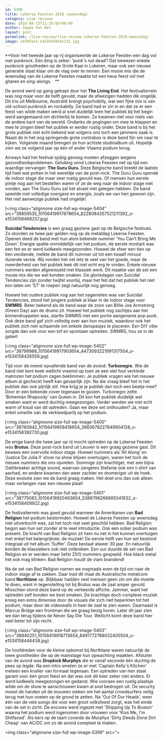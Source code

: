 ```yaml
---
id: 5398
title: Lokerse Feesten 2018 (woensdag)
category: Live reviews
date: 2018-08-13T11:35:02+00:00
author: Seppe Van Ael
layout: post
permalink: /live-review/live-review-lokerse-feesten-2018-woensdag/
image: 2470fest-e1534159341132.jpg
---
```

**Voor het tweede jaar op rij organiseerde de Lokerse Feesten een dag vol met punkrock. Eén ding is zeker: 'punk's not dead'! Dat bewezen enkele punkrock grootheden op de Grote Kaai in Lokeren, maar ook een nieuwe generatie staat klaar om de vlag over te nemen. Een mooie mix die de woensdag van de Lokerse Feesten maakte tot een heus feest vol met gitaren en sing-alongs.   **

De avond werd op gang getrapt door het **The Living End**. Het festivalterrein was nog maar voor de helft gevuld, maar de afwezigen hadden dik ongelijk. Dit trio uit Melbourne, Australië brengt psychobilly, wat een fijne mix is van old-school punkrock en rockabilly. De band had er zin in en dat ze er een feest van wilde maken werd al snel duidelijk toen het publiek bij het begin werd aangemaand om dichterbij te komen. Ze kwamen niet voor niets van de andere kant van de wereld. Ondanks de pogingen om mee te klappen en mee te zingen bleef het publiek er eerder rustig onder. Deze band is bij het grote publiek niet echt bekend wat volgens ons toch een jammere zaak is. Naast de in het oog springende grote contrabas is deze band fijn om naar te kijken. Volgende maand brengen ze hun achtste studioalbum uit. Hopelijk zien we ze volgend jaar op één of ander Vlaams podium terug.

Airways had het festival spijtig genoeg moeten afzeggen wegens gezondheidsproblemen. Gelukkig vond Lokerse Feesten net op tijd een waardige vervanger: **The Guru Guru**. Deze Belgische band breekt de laatste tijd heel wat potten in het wereldje van de post-rock. The Guru Guru opende de indoor stage die maar zeer matig gevuld was. Of mensen hun eerste pintje nog aan het bestellen waren of ze de weg naar de indoor stage niet vonden, aan The Guru Guru zal het alvast niet gelegen hebben. De band speelde met volledige overgave en energie, zoals we van hen gewoon zijn. Het niet aanwezige publiek had ongelijk!

[<img class="alignnone size-full wp-image-5404" src="38859535_10156419917878654_8228084357521211392_o-e1534158468257.jpg)

**Suicidal Tendencies** is een graag geziene gast op de Belgische festivals. Zo stonden ze twee jaar gelden nog op de metaldag Lokerse Feesten. Openen deed de band met hun alom bekende nummer ‘You Can’t Bring Me Down’. Energie spatte onmiddellijk van het podium, de eerste moshpit was een feit en er werd luidkeels meegezonden. Hoewel de sfeer een tien op tien verdiende, melkte de band dit nummer uit tot een twaalf minuut durende versie. Wij vonden het net iets te veel van het goede, maar de meerderheid van het publiek leek dit niet echt erg te vinden. Enkele nieuwe nummers werden afgewisseld met klassiek werk. Dit maakte van de set een mooie mix die we wel konden smaken. De gloriedagen van Suicidal Tendencies zijn zonder twijfel voorbij, maar het feit dat het publiek het niet kon laten om ‘ST’ te roepen zegt natuurlijk nog genoeg.

Hoewel het oudere publiek nog aan het nagenieten was van Suicidal Tendencies, stond het jongere publiek al klaar in de indoor stage voor **SWMRS**. Beter bekend als de band waar de zoon van Billie Joe Armstrong (Green Day) aan de drums zit. Hoewel het publiek nog zachtjes aan het binnendruppelen was, startte SWMRS met een portie aangename pop punk. Ook deze band gaf zich volledig over aan hun muziek, waardoor ook het publiek zich niet schaamde om enkele danspasjes te placeren. Een DIY vibe zorgde dan ook voor een tof en spontaan optreden. SWMRS, hou ze in de gaten!

[<img class="alignnone size-full wp-image-5402" src="38799986_10156419917903654_4473093221991317504_o-e1534158426559.jpg)

Tijd voor de meest opvallende band van de avond: **Turbonegro**. Wie de band niet kent keek wellicht vreemd op toen ze een stel fout verklede matrozen het podium zagen beklimmen. Je publiek vragen wie het nieuwe album al gecheckt heeft kan gevaarlijk zijn. Na die vraag bleef het in het publiek dan ook pijnlijk stil. Hoe krijg je je publiek dan toch een beetje mee? Door er een bekende cover tegenaan te gooien. Turbonegro zette ‘Bohemian Rhapsody’ van Queen in. Dit kon het publiek duidelijk wel smaken want er werd duchtig meegezongen. Verder werden we niet echt warm of koud van dit optreden. Gaan we deze set onthouden? Ja, maar enkel omwille van de verkleedpartij op het podium.

[<img class="alignnone size-full wp-image-5400" src="38760942_10156419858418654_3660678227849904128_o-e1534158392730.jpg)

De enige band die twee jaar op rij mocht optreden op de Lokerse Feesten was **Brutus**. Deze post-rock band uit Leuven is een graag geziene gast. Dit bewees een overvolle indoor stage. Hoewel nummers als ‘All Along’ en ‘Justice De Julia II’ show na show blijven overtuigen, waren het toch de nieuwe nummers die ons opvielen. Sommige zijn krachtiger, met een bijna Oathbreaker achtige sound, waarvan zangeres Stefanie ook een t-shirt van aanhad, en andere kwamen dan weer zachter en dromeriger uit de hoek. Deze evolutie zien we de band graag maken. Het doet ons dan ook alleen maar verlangen naar een nieuwe plaat!

[<img class="alignnone size-full wp-image-5401" src="38775083_10156419920493654_5386796266665541632_o-e1534158408922.jpg)

De festivalterrein was goed gevuld wanneer de Amerikanen van **Bad Religion** het podium bestormden. Hoewel de Lokerse Feesten op woensdag niet uitverkocht was, zal het toch niet veel geschild hebben. Bad Religion begon aan hun set zonder al te veel introductie. Ook een sober podium was present. De kracht van Bad Religion zit hem nu net in het kunnen overtuigen met enkel het belangrijkste: de muziek! De eerste helft van hun set bestond integraal uit het album ‘Suffer’. Deze bestaat alweer 30 jaar. En natuurlijk konden de klassiekers ook niet ontbreken. Een uur duurde de set van Bad Religion en er werden maar liefst 25(!) nummers gespeeld. Hoe black metal het ook mag klinken: Bad Religion houdt de vlam brandend!

Na de set van Bad Religion namen we nogmaals even de tijd om naar de indoor stage af te zakken. Daar trad dit maal de Australische metalcore band **Northlane** op. Blijkbaar hadden veel mensen geen zin om die moeite te doen, want in tegenstelling tot bij Brutus was de zaal amper gevuld. Misschien stond deze band op de verkeerde affiche. Jammer, want het optreden zelf konden we best smaken. De krachtige doch complexe muziek kreeg een extra dimensie door de visuals die zich niet beperkten tot het podium, maar door de videowalls in heel de zaal te zien waren. Daarnaast is Marcus Bridge een frontman die we graag bezig horen. Later dit jaar zien we dan terug tijdens de Never Say Die Tour. Wellicht komt deze band hier veel beter tot zijn recht.

[<img class="alignnone size-full wp-image-5403" src="38840251_10156419918713654_8491772788032405504_o-e1534158446438.jpg)

De hoofdreden voor de kleine opkomst bij Northlane waren natuurlijk de twee grootheden die op de mainstage hun opwachting maakten. Afsluiter van de avond was **Dropkick Murphys** die er vanaf seconde één duchtig de pees op legde. Na een intro smeten ze er met 'Captain Kelly's Kitchen' meteen een knaller van formaat tegenaan. Een optreden van hen staat garant voor één groot feest en dat was ook dit keer zeker niet anders. Er werd luidkeels meegezongen en gedanst. Wie vooraan een rustig plaatsje wilde om de show te aanschouwen kwam al snel bedrogen uit. De security moest de handen uit de mouwen steken om het aantal crowdsurfers veilig terug met hun voeten op de grond te zetten. Na 'Out Of Our Heads', weer één van de vele songs die voor een groot volksfeest zorgt, was het einde van de set in zicht. De encores werd ingezet met 'Shipping Up To Boston' waarna het podium werd ingenomen door vrouwen voor 'Kiss Me, I'm Shitfaced'. Als kers op de taart coverde de Murphys 'Dirty Deeds Done Dirt Cheap' van AC/DC om zo de avond compleet te maken.

<img class="alignnone size-full wp-image-5399" src=">
